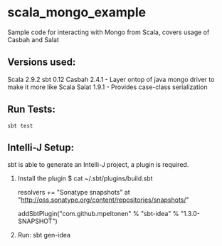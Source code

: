 scala_mongo_example
===================

Sample code for interacting with Mongo from Scala, covers usage of Casbah and Salat

## Versions used:
 Scala 2.9.2
 sbt 0.12
 Casbah 2.4.1 - Layer ontop of java mongo driver to make it more like Scala
 Salat 1.9.1  - Provides case-class serialization

## Run Tests:
    sbt test

## Intelli-J Setup:
 sbt is able to generate an Intelli-J project, a plugin is required.

1) Install the plugin
    $ cat ~/.sbt/plugins/build.sbt 

    resolvers += "Sonatype snapshots" at "http://oss.sonatype.org/content/repositories/snapshots/"

    addSbtPlugin("com.github.mpeltonen" % "sbt-idea" % "1.3.0-SNAPSHOT")

2) Run:
    sbt gen-idea


